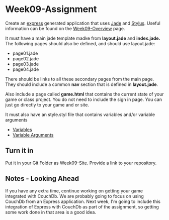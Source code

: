 Week09-Assignment
=================

Create an [express](http://expressjs.com/) generated application that 
uses [Jade](http://jade-lang.com/) and [Stylus](). Useful information
can be found on the [Week09-Overview](http://www.elvenware.com/charlie/books/CloudNotes/Prog282/Week09.html) page.

It must have a main jade template madke from **layout.jade** and 
**index.jade.** The following pages should also be defined, and 
should use layout.jade:

- page01.jade
- page02.jade
- page03.jade
- page04.jade

There should be links to all these secondary pages from the main page.
They should include a common **nav** section that is defined in 
**layout.jade**.

Also include a page called **game.html** that contains the current state
of your game or class project. You do not need to include the sign in
page. You can just go directly to your game and or site.

It must also have an style.styl file that contains variables and/or
variable arguments

- [Variables](https://github.com/LearnBoost/stylus/blob/master/docs/variables.md)
- [Variable Arguments](https://github.com/LearnBoost/stylus/blob/master/docs/vargs.md)

Turn it in
----------

Put it in your Git Folder as Week09-Site. Provide a link to your
repository.

Notes - Looking Ahead
---------------------

If you have any extra time, continue working on getting your game
integrated with CouchDb. We are probably going to focus on using
CouchDb from an Express application. Next week, I'm going to include
this integration of Express with CouchDb as part of the assignment,
so getting some work done in that area is a good idea.



